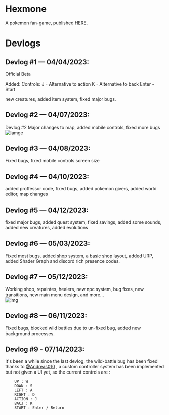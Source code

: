 # Hexmone
A pokemon fan-game, published [HERE](https://jeffrygames.itch.io/hexmone).

# Devlogs

## Devlog #1 — 04/04/2023:
  Official Beta

Added: 
Controls:
    J - Alternative to action
    K - Alternative to back 
    Enter - Start

new creatures, added item system, fixed major bugs.
## Devlog #2 — 04/07/2023:
Devlog #2
Major changes to map, added mobile controls, fixed more bugs 
![iamge](https://media.discordapp.net/attachments/1092441779434950697/1093824807382040587/WhatsApp_Image_2023-04-07_at_12.03.19.jpg?width=1078&height=597)
## Devlog #3 — 04/08/2023:
Fixed bugs, fixed mobile controls screen size
## Devlog #4 — 04/10/2023:
added proffessor code, fixed bugs, added pokemon givers, added world editor, map changes
## Devlog #5 — 04/12/2023:
fixed major bugs, added quest system, fixed savings, added some sounds, added new creatures, added evolutions
## Devlog #6 — 05/03/2023:
Fixed most bugs, added shop system, a basic shop layout, added URP, added Shader Graph and discord rich presence codes.
## Devlog #7 — 05/12/2023:
Working shop, repaintes, healers, new npc system, bug fixes, new transitions, new main menu design, and more...</br>
![img](https://cdn.discordapp.com/attachments/1092441779434950697/1104773047120052274/image.png)
## Devlog #8 — 06/11/2023: 
Fixed bugs, blocked wild battles due to un-fixed bug, added new background processes.
## Devlog #9 - 07/14/2023:
It's been a while since the last devlog, the wild-battle bug has been fixed thanks to [@Andreas010](https://github.com/Andreas010) , a custom controller system has been implemented but not given a UI yet, so the current controls are : 
```
    UP : W
    DOWN : S
    LEFT : A 
    RIGHT : D
    ACTION : J
    BACJ : K
    START : Enter / Return
```
